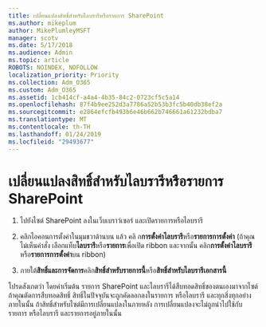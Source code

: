 ```yaml
---
title: เปลี่ยนแปลงสิทธิ์สำหรับไลบรารีหรือรายการ SharePoint
ms.author: mikeplum
author: MikePlumleyMSFT
manager: scotv
ms.date: 5/17/2018
ms.audience: Admin
ms.topic: article
ROBOTS: NOINDEX, NOFOLLOW
localization_priority: Priority
ms.collection: Adm_O365
ms.custom: Adm_O365
ms.assetid: 1cb414cf-a4a4-4b35-84c2-0723cf5c5a14
ms.openlocfilehash: 87f4b9ee252d3a7786a52b53b3fc5b40db38ef2a
ms.sourcegitcommit: e2864efcfb493b6e46b662b746661a61232bdba7
ms.translationtype: MT
ms.contentlocale: th-TH
ms.lasthandoff: 01/24/2019
ms.locfileid: "29493677"
---
```

# <a name="change-permissions-for-a-sharepoint-list-or-library"></a>เปลี่ยนแปลงสิทธิ์สำหรับไลบรารีหรือรายการ SharePoint

1. ไปยังไซต์ SharePoint ลงในเว็บเบราว์เซอร์ และเปิดรายการหรือไลบรารี
    
2. คลิกไอคอนการตั้งค่าในมุมขวาด้านบน แล้ว คลิ ก**การตั้งค่าไลบรารี**หรือ**รายการการตั้งค่า** (ถ้าคุณไม่เห็นคำสั่ง เลือกแท็บ**ไลบรารี**หรือ**รายการ**เพื่อเปิด ribbon และจากนั้น คลิก**การตั้งค่าไลบรารี**หรือ**รายการการตั้งค่า**บน ribbon) 
    
3. ภายใต้**สิทธิ์และการจัดการ**คลิก**สิทธิ์สำหรับรายการนี้**หรือ**สิทธิ์สำหรับไลบรารีเอกสารนี้**
    
โปรดสังเกตว่า โดยค่าเริ่มต้น รายการ SharePoint และไลบรารีได้สืบทอดสิทธิ์ของตนเองมาจากไซต์ ถ้าคุณตัดการสืบทอดสิทธิ์ สิทธิ์ในปัจจุบันจะถูกคัดลอกลงในรายการ หรือไลบรารี และทุกสิ่งทุกอย่างภายในนั้น ถ้าสิทธิ์สำหรับไซต์มีการเปลี่ยนแปลงในภายหลัง การเปลี่ยนแปลงจะไม่ถูกนำไปใช้กับรายการ หรือไลบรารี และรายการอยู่ภายในนั้น
  

